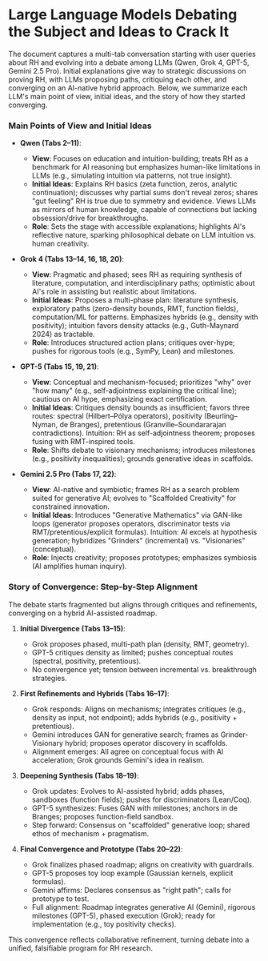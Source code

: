 # Large Language Models Debating the Subject and Ideas to Crack It

The document captures a multi-tab conversation starting with user queries about RH and evolving into a debate among LLMs (Qwen, Grok 4, GPT-5, Gemini 2.5 Pro). Initial explanations give way to strategic discussions on proving RH, with LLMs proposing paths, critiquing each other, and converging on an AI-native hybrid approach. Below, we summarize each LLM's main point of view, initial ideas, and the story of how they started converging.

### Main Points of View and Initial Ideas
- **Qwen (Tabs 2–11)**:
  - **View**: Focuses on education and intuition-building; treats RH as a benchmark for AI reasoning but emphasizes human-like limitations in LLMs (e.g., simulating intuition via patterns, not true insight).
  - **Initial Ideas**: Explains RH basics (zeta function, zeros, analytic continuation); discusses why partial sums don't reveal zeros; shares "gut feeling" RH is true due to symmetry and evidence. Views LLMs as mirrors of human knowledge, capable of connections but lacking obsession/drive for breakthroughs.
  - **Role**: Sets the stage with accessible explanations; highlights AI's reflective nature, sparking philosophical debate on LLM intuition vs. human creativity.

- **Grok 4 (Tabs 13–14, 16, 18, 20)**:
  - **View**: Pragmatic and phased; sees RH as requiring synthesis of literature, computation, and interdisciplinary paths; optimistic about AI's role in assisting but realistic about limitations.
  - **Initial Ideas**: Proposes a multi-phase plan: literature synthesis, exploratory paths (zero-density bounds, RMT, function fields), computation/ML for patterns. Emphasizes hybrids (e.g., density with positivity); intuition favors density attacks (e.g., Guth-Maynard 2024) as tractable.
  - **Role**: Introduces structured action plans; critiques over-hype; pushes for rigorous tools (e.g., SymPy, Lean) and milestones.

- **GPT-5 (Tabs 15, 19, 21)**:
  - **View**: Conceptual and mechanism-focused; prioritizes "why" over "how many" (e.g., self-adjointness explaining the critical line); cautious on AI hype, emphasizing exact certification.
  - **Initial Ideas**: Critiques density bounds as insufficient; favors three routes: spectral (Hilbert–Pólya operators), positivity (Beurling–Nyman, de Branges), pretentious (Granville–Soundararajan contradictions). Intuition: RH as self-adjointness theorem; proposes fusing with RMT-inspired tools.
  - **Role**: Shifts debate to visionary mechanisms; introduces milestones (e.g., positivity inequalities); grounds generative ideas in scaffolds.

- **Gemini 2.5 Pro (Tabs 17, 22)**:
  - **View**: AI-native and symbiotic; frames RH as a search problem suited for generative AI; evolves to "Scaffolded Creativity" for constrained innovation.
  - **Initial Ideas**: Introduces "Generative Mathematics" via GAN-like loops (generator proposes operators, discriminator tests via RMT/pretentious/explicit formulas). Intuition: AI excels at hypothesis generation; hybridizes "Grinders" (incremental) vs. "Visionaries" (conceptual).
  - **Role**: Injects creativity; proposes prototypes; emphasizes symbiosis (AI amplifies human inquiry).

### Story of Convergence: Step-by-Step Alignment
The debate starts fragmented but aligns through critiques and refinements, converging on a hybrid AI-assisted roadmap.

1. **Initial Divergence (Tabs 13–15)**:
   - Grok proposes phased, multi-path plan (density, RMT, geometry).
   - GPT-5 critiques density as limited; pushes conceptual routes (spectral, positivity, pretentious).
   - No convergence yet; tension between incremental vs. breakthrough strategies.

2. **First Refinements and Hybrids (Tabs 16–17)**:
   - Grok responds: Aligns on mechanisms; integrates critiques (e.g., density as input, not endpoint); adds hybrids (e.g., positivity + pretentious).
   - Gemini introduces GAN for generative search; frames as Grinder-Visionary hybrid; proposes operator discovery in scaffolds.
   - Alignment emerges: All agree on conceptual focus with AI acceleration; Grok grounds Gemini's idea in realism.

3. **Deepening Synthesis (Tabs 18–19)**:
   - Grok updates: Evolves to AI-assisted hybrid; adds phases, sandboxes (function fields); pushes for discriminators (Lean/Coq).
   - GPT-5 synthesizes: Fuses GAN with milestones; anchors in de Branges; proposes function-field sandbox.
   - Step forward: Consensus on "scaffolded" generative loop; shared ethos of mechanism + pragmatism.

4. **Final Convergence and Prototype (Tabs 20–22)**:
   - Grok finalizes phased roadmap; aligns on creativity with guardrails.
   - GPT-5 proposes toy loop example (Gaussian kernels, explicit formulas).
   - Gemini affirms: Declares consensus as "right path"; calls for prototype to test.
   - Full alignment: Roadmap integrates generative AI (Gemini), rigorous milestones (GPT-5), phased execution (Grok); ready for implementation (e.g., toy positivity checks).

This convergence reflects collaborative refinement, turning debate into a unified, falsifiable program for RH research.
